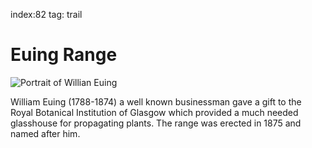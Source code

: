 index:82
tag: trail

# Euing Range

![Portrait of Willian Euing](images/euing-portrait.jpg)

William Euing (1788-1874) a well known businessman
gave a gift to the Royal Botanical Institution of Glasgow
which provided a much needed glasshouse for
propagating plants. The range was erected in 1875 and
named after him.
